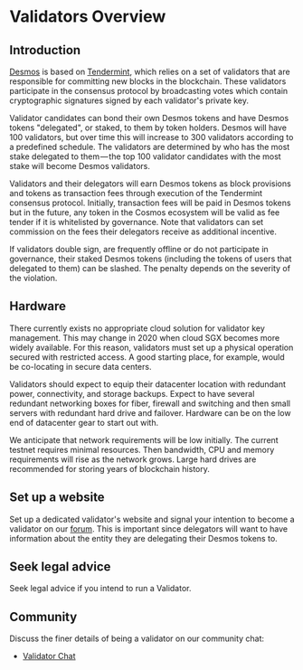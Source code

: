 # Validators Overview

## Introduction
[Desmos](../README.md) is based on [Tendermint](https://github.com/tendermint/tendermint/tree/master/docs/introduction), which relies on a set of validators that are responsible for committing new blocks in the blockchain. These validators participate in the consensus protocol by broadcasting votes which contain cryptographic signatures signed by each validator's private key.

Validator candidates can bond their own Desmos tokens and have Desmos tokens "delegated", or staked, to them by token holders. Desmos will have 100 validators, but over time this will increase to 300 validators according to a predefined schedule. The validators are determined by who has the most stake delegated to them — the top 100 validator candidates with the most stake will become Desmos validators.

Validators and their delegators will earn Desmos tokens as block provisions and tokens as transaction fees through execution of the Tendermint consensus protocol. Initially, transaction fees will be paid in Desmos tokens but in the future, any token in the Cosmos ecosystem will be valid as fee tender if it is whitelisted by governance. Note that validators can set commission on the fees their delegators receive as additional incentive.

If validators double sign, are frequently offline or do not participate in governance, their staked Desmos tokens (including the tokens of users that delegated to them) can be slashed. The penalty depends on the severity of the violation.

## Hardware
There currently exists no appropriate cloud solution for validator key management. This may change in 2020 when cloud SGX becomes more widely available. For this reason, validators must set up a physical operation secured with restricted access. A good starting place, for example, would be co-locating in secure data centers.

Validators should expect to equip their datacenter location with redundant power, connectivity, and storage backups. Expect to have several redundant networking boxes for fiber, firewall and switching and then small servers with redundant hard drive and failover. Hardware can be on the low end of datacenter gear to start out with.

We anticipate that network requirements will be low initially. The current testnet requires minimal resources. Then bandwidth, CPU and memory requirements will rise as the network grows. Large hard drives are recommended for storing years of blockchain history.

## Set up a website
Set up a dedicated validator's website and signal your intention to become a validator on our [forum](). This is important since delegators will want to have information about the entity they are delegating their Desmos tokens to.

## Seek legal advice
Seek legal advice if you intend to run a Validator.

## Community
Discuss the finer details of being a validator on our community chat:

* [Validator Chat](https://discord.gg/J6VsHDT)

